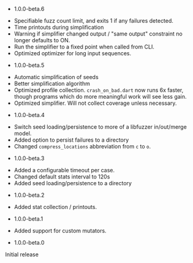 * 1.0.0-beta.6

- Specifiable fuzz count limit, and exits 1 if any failures detected.
- Time printouts during simplification
- Warning if simplifier changed output / "same output" constraint no longer
  defaults to ON.
- Run the simplifier to a fixed point when called from CLI.
- Optimized optimizer for long input sequences.

* 1.0.0-beta.5

- Automatic simplification of seeds
- Better simplification algorithm
- Optimized profile collection. `crash_on_bad.dart` now runs 6x faster, though
  programs which do more meaningful work will see less gain.
- Optimized simplifier. Will not collect coverage unless necessary.

* 1.0.0-beta.4

- Switch seed loading/persistence to more of a libfuzzer in/out/merge model.
- Added option to persist failures to a directory
- Changed `compress_locations` abbreviation from `c` to `o`.

* 1.0.0-beta.3

- Added a configurable timeout per case.
- Changed default stats interval to 120s
- Added seed loading/persistence to a directory

* 1.0.0-beta.2

- Added stat collection / printouts.

* 1.0.0-beta.1

- Added support for custom mutators.

* 1.0.0-beta.0

Initial release
